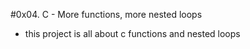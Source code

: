 #0x04. C - More functions, more nested loops
* this project is all about c functions and nested loops
